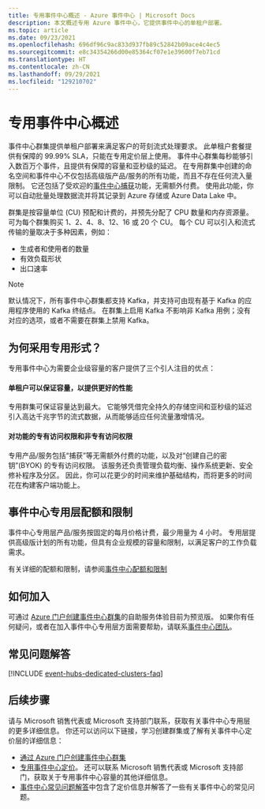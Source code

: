 ```yaml
---
title: 专用事件中心概述 - Azure 事件中心 | Microsoft Docs
description: 本文概述专用 Azure 事件中心，它提供事件中心的单租户部署。
ms.topic: article
ms.date: 09/23/2021
ms.openlocfilehash: 696df96c9ac833d937fb89c52842b09ace4c4ec5
ms.sourcegitcommit: e8c34354266d00e85364cf07e1e39600f7eb71cd
ms.translationtype: HT
ms.contentlocale: zh-CN
ms.lasthandoff: 09/29/2021
ms.locfileid: "129210702"
---
```

# <a name="overview-of-event-hubs-dedicated"></a>专用事件中心概述

事件中心群集提供单租户部署来满足客户的苛刻流式处理要求。 此单租户套餐提供有保障的 99.99% SLA，只能在专用定价层上使用。 事件中心群集每秒能够引入数百万个事件，且提供有保障的容量和亚秒级的延迟。 在专用群集中创建的命名空间和事件中心不仅包括高级版产品/服务的所有功能，而且不存在任何流入量限制。 它还包括了受欢迎的[事件中心捕获](event-hubs-capture-overview.md)功能，无需额外付费。 使用此功能，你可以自动批量处理数据流并将其记录到 Azure 存储或 Azure Data Lake 中。 

群集是按容量单位 (CU) 预配和计费的，并预先分配了 CPU 数量和内存资源量。 可为每个群集购买 1、2、4、8、12、16 或 20 个 CU。 每个 CU 可以引入和流式传输的量取决于多种因素，例如： 

- 生成者和使用者的数量
- 有效负载形状
- 出口速率

> [!NOTE]
> 默认情况下，所有事件中心群集都支持 Kafka，并支持可由现有基于 Kafka 的应用程序使用的 Kafka 终结点。 在群集上启用 Kafka 不影响非 Kafka 用例；没有对应的选项，或者不需要在群集上禁用 Kafka。

## <a name="why-dedicated"></a>为何采用专用形式？

专用事件中心为需要企业级容量的客户提供了三个引人注目的优点：

#### <a name="single-tenancy-guarantees-capacity-for-better-performance"></a>单租户可以保证容量，以提供更好的性能

专用群集可保证容量达到最大。 它能够凭借完全持久的存储空间和亚秒级的延迟引入高达千兆字节的流式数据，从而能够适应任何流量激增情况。 

#### <a name="inclusive-and-exclusive-access-to-features"></a>对功能的专有访问权限和非专有访问权限

专用产品/服务包括“捕获”等无需额外付费的功能，以及对“创建自己的密钥”(BYOK) 的专有访问权限。 该服务还负责管理负载均衡、操作系统更新、安全修补程序及分区。 因此，你可以花更少的时间来维护基础结构，而将更多的时间花在构建客户端功能上。  

## <a name="event-hubs-dedicated-quotas-and-limits"></a>事件中心专用层配额和限制
事件中心专用层产品/服务按固定的每月价格计费，最少用量为 4 小时。 专用层提供高级版计划的所有功能，但具有企业规模的容量和限制，以满足客户的工作负载需求。 

有关详细的配额和限制，请参阅[事件中心配额和限制](event-hubs-quotas.md)

## <a name="how-to-onboard"></a>如何加入

可通过 [Azure 门户](https://aka.ms/eventhubsclusterquickstart)[创建事件中心群集](event-hubs-dedicated-cluster-create-portal.md)的自助服务体验目前为预览版。 如果你有任何疑问，或者在加入事件中心专用层方面需要帮助，请联系[事件中心团队](mailto:askeventhubs@microsoft.com)。

## <a name="faqs"></a>常见问题解答

[!INCLUDE [event-hubs-dedicated-clusters-faq](./includes/event-hubs-dedicated-clusters-faq.md)]

## <a name="next-steps"></a>后续步骤

请与 Microsoft 销售代表或 Microsoft 支持部门联系，获取有关事件中心专用层的更多详细信息。 你还可以访问以下链接，学习创建群集或了解有关事件中心定价层的详细信息：

- [通过 Azure 门户创建事件中心群集](https://aka.ms/eventhubsclusterquickstart) 
- [专用事件中心定价](https://azure.microsoft.com/pricing/details/event-hubs/)。 还可以联系 Microsoft 销售代表或 Microsoft 支持部门，获取关于专用事件中心容量的其他详细信息。
- [事件中心常见问题解答](event-hubs-faq.yml)中包含了定价信息并解答了一些有关事件中心的常见问题。
